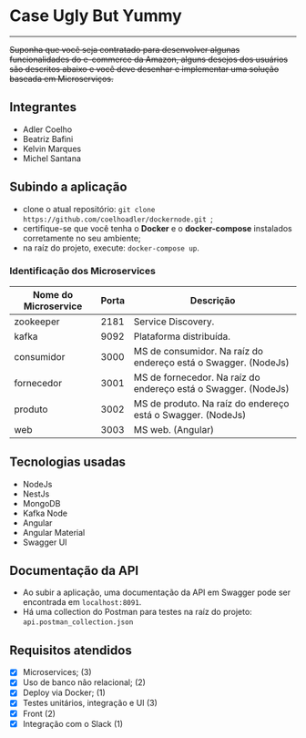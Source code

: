 # Case Ugly But Yummy
---
~~Suponha que você seja contratado para desenvolver algunas funcionalidades do e-commerce da
Amazon, alguns desejos dos usuários são descritos abaixo e você deve desenhar e implementar uma
solução baseada em Microserviços.~~

## Integrantes
- Adler Coelho
- Beatriz Bafini
- Kelvin Marques
- Michel Santana

## Subindo a aplicação
   - clone o atual repositório: `git clone https://github.com/coelhoadler/dockernode.git `;
   - certifique-se que você tenha o __Docker__ e o __docker-compose__ instalados corretamente no seu ambiente;
   - na raíz do projeto, execute: `docker-compose up`.
   
### Identificação dos Microservices
  | Nome do Microservice    | Porta        | Descrição        |
  |-------------------------|--------------|------------------|
  | zookeeper               | 2181         | Service Discovery.                          |
  | kafka                   | 9092         | Plataforma distribuída.                     |
  | consumidor              | 3000         | MS de consumidor. Na raíz do endereço está o Swagger. (NodeJs)                 |
  | fornecedor              | 3001         | MS de fornecedor. Na raíz do endereço está o Swagger. (NodeJs)                  |
  | produto                 | 3002         | MS de produto. Na raíz do endereço está o Swagger. (NodeJs)                     |
  | web                     | 3003         | MS web. (Angular)                           |
 
## Tecnologias usadas
- NodeJs
- NestJs
- MongoDB
- Kafka Node
- Angular
- Angular Material
- Swagger UI

## Documentação da API
- Ao subir a aplicação, uma documentação da API em Swagger pode ser encontrada em `localhost:8091`.
- Há uma collection do Postman para testes na raíz do projeto: `api.postman_collection.json`

## Requisitos atendidos
- [x] Microservices; (3)
- [x] Uso de banco não relacional; (2)
- [x] Deploy via Docker; (1)
- [x] Testes unitários, integração e UI (3)
- [x] Front (2)
- [x] Integração com o Slack (1)